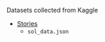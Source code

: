 Datasets collected from Kaggle

- [Stories](https://www.kaggle.com/datasets/jaredsavage/solar-system-major-bodies-data)
    - `sol_data.json`

 <!-- - Solar System major bodies data
    - `sol_data.json`
    - Link: https://www.kaggle.com/datasets/jaredsavage/solar-system-major-bodies-data

 - Iris Dataset
    - `iris.csv`
    - Link: https://www.kaggle.com/datasets/uciml/iris

 - Ukraine Conflict Twitter Dataset
    - `Ukraine_tweets.csv`
    - Link: https://www.kaggle.com/datasets/tariqsays/russiaukraine-conflict-twitter-dataset

 - Indian Movies
    - `indian movies.csv`
    - Link: https://www.kaggle.com/datasets/nareshbhat/indian-moviesimdb

 - Titanic Survival
    - `titanic.csv`
    - Link: https://www.kaggle.com/datasets/brendan45774/test-file

 - Car dataset
    - `carfeatures.csv`
    - Link: https://www.kaggle.com/datasets/CooperUnion/cardataset

 - Dog adoption
    - `dog_adoption.csv`
    - Link: https://www.kaggle.com/datasets/whenamancodes/dog-adoption/

 - California Wildfires
    - `California_Fire_Incidents.csv`
    - Link: https://www.kaggle.com/datasets/ananthu017/california-wildfire-incidents-20132020

- Anscombe's Quartet
    - `Anscombe_quartet_data.csv`
    - Link: https://www.kaggle.com/datasets/carlmcbrideellis/data-anscombes-quartet -->
